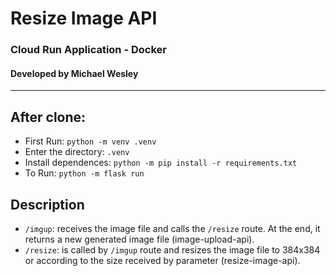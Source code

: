 # Resize Image API
### Cloud Run Application - Docker
#### Developed by Michael Wesley
---

## After clone:
* First Run: `python -m venv .venv`
* Enter the directory: `.venv` 
* Install dependences: `python -m pip install -r requirements.txt`
* To Run: `python -m flask run`

## Description
* `/imgup`: receives the image file and calls the `/resize` route. At the end, it returns a new generated image file (image-upload-api).
* `/resize`: is called by `/imgup` route and resizes the image file to 384x384 or according to the size received by parameter (resize-image-api).